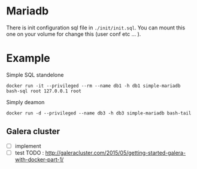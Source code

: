 # Mariadb

There is init configuration sql file in ```./init/init.sql```.
You can mount this one on your volume for change this (user conf etc ... ).

# Example

Simple SQL standelone
```
docker run -it --privileged --rm --name db1 -h db1 simple-mariadb bash-sql root 127.0.0.1 root
```

Simply deamon
```
docker run -d --privileged --name db3 -h db3 simple-mariadb bash-tail
```

## Galera cluster
- [ ] implement
- [ ] test
TODO :
http://galeracluster.com/2015/05/getting-started-galera-with-docker-part-1/
